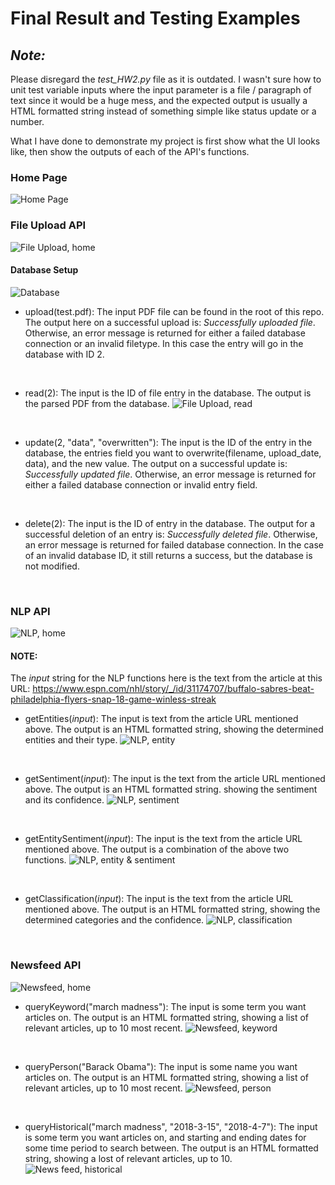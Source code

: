 # Final Result and Testing Examples

## *Note:* 
Please disregard the *test_HW2.py* file as it is outdated. I wasn't sure how to unit test variable inputs where the input parameter is a file / paragraph of text since it would be a huge mess, and the expected output is usually a HTML formatted string instead of something simple like status update or a number.<br>

What I have done to demonstrate my project is first show what the UI looks like, then show the outputs of each of the API's functions.

### Home Page
![Home Page](images/home.png)

### File Upload API
![File Upload, home](images/fileupload_home.png)
<br>

#### Database Setup
![Database](images/db.png)

- upload(test.pdf): The input PDF file can be found in the root of this repo. The output here on a successful upload is: *Successfully uploaded file*. Otherwise, an error message is returned for either a failed database connection or an invalid filetype. In this case the entry will go in the database with ID 2.
<br>

- read(2): The input is the ID of file entry in the database. The output is the parsed PDF from the database.
![File Upload, read](images/fileupload_read.png)
<br>

- update(2, "data", "overwritten"): The input is the ID of the entry in the database, the entries field you want to overwrite(filename, upload_date, data), and the new value. The output on a successful update is: *Successfully updated file*. Otherwise, an error message is returned for either a failed database connection or invalid entry field.
<br>

- delete(2): The input is the ID of entry in the database. The output for a successful deletion of an entry is: *Successfully deleted file*. Otherwise, an error message is returned for failed database connection. In the case of an invalid database ID, it still returns a success, but the database is not modified.
<br>

### NLP API
![NLP, home](images/nlp_home.png)
<br>

#### NOTE:
The *input* string for the NLP functions here is the text from the article at this URL: 
https://www.espn.com/nhl/story/_/id/31174707/buffalo-sabres-beat-philadelphia-flyers-snap-18-game-winless-streak

- getEntities(*input*): The input is text from the article URL mentioned above. The output is an HTML formatted string, showing the determined entities and their type.
![NLP, entity](images/nlp_entity.png)
<br>

- getSentiment(*input*): The input is the text from the article URL mentioned above. The output is an HTML formatted string. showing the sentiment and its confidence.
![NLP, sentiment](images/nlp_sentiment.png)
<br>

- getEntitySentiment(*input*): The input is the text from the article URL mentioned above. The output is a combination of the above two functions.
![NLP, entity & sentiment](images/nlp_entity_sentiment.png)
<br>

- getClassification(*input*): The input is the text from the article URL mentioned above. The output is an HTML formatted string, showing the determined categories and the confidence.
![NLP, classification](images/nlp_classify.png)
<br>

### Newsfeed API
![Newsfeed, home](images/news_home.png)
<br>

- queryKeyword("march madness"): The input is some term you want articles on. The output is an HTML formatted string, showing a list of relevant articles, up to 10 most recent.
![Newsfeed, keyword](images/news_keyword.png)
<br>

- queryPerson("Barack Obama"): The input is some name you want articles on. The output is an HTML formatted string, showing a list of relevant articles, up to 10 most recent.
![Newsfeed, person](images/news_person.png)
<br>

- queryHistorical("march madness", "2018-3-15", "2018-4-7"): The input is some term you want articles on, and starting and ending dates for some time period to search between. The output is an HTML formatted string, showing a lost of relevant articles, up to 10.
![News feed, historical](images/news_historical.png)